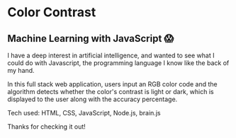 # Color Contrast
## Machine Learning with JavaScript 😱

I have a deep interest in artificial intelligence, and wanted to see what I could do with Javascript, the programming language I know like the back of my hand.

In this full stack web application, users input an RGB color code and the algorithm detects whether the color's contrast is light or dark, which is displayed to the user along with the accuracy percentage.

Tech used: HTML, CSS, JavaScript, Node.js, brain.js

Thanks for checking it out!
